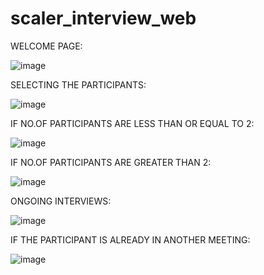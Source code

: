 # scaler_interview_web
WELCOME PAGE:

![image](https://user-images.githubusercontent.com/105169175/220977770-a2d6cfae-74ac-4cd8-8e23-f784fb4502b2.png)

SELECTING THE PARTICIPANTS:

![image](https://user-images.githubusercontent.com/105169175/220978100-ff666719-0e21-4c1a-a7bc-e8566edcb049.png)

IF NO.OF PARTICIPANTS ARE LESS THAN OR EQUAL TO 2:

![image](https://user-images.githubusercontent.com/105169175/220978338-1779e3d3-d58b-46e1-8699-71e1f98eed18.png)

IF NO.OF PARTICIPANTS ARE GREATER THAN 2:

![image](https://user-images.githubusercontent.com/105169175/220978617-c544814c-ecd5-40db-a8bb-131de858498f.png)

ONGOING INTERVIEWS:

![image](https://user-images.githubusercontent.com/105169175/220978935-03cdaf4a-4136-4866-a8a8-3f6453d0d320.png)

IF THE PARTICIPANT IS ALREADY IN ANOTHER MEETING:

![image](https://user-images.githubusercontent.com/105169175/220979270-df6ff96a-bd4f-421e-a2bb-8380c799bfb3.png)
